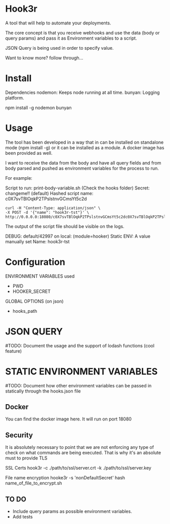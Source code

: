 Hook3r
===================
A tool that will help to automate your deployments. 

The core concept is that you receive webhooks and use the data (body or query params) and pass it as Environment variables to a script. 

JSON Query is being used in order to specify value.

Want to know more? follow through... 


Install
====================
Dependencies
	nodemon: Keeps node running at all time.
	bunyan: Logging platform.

npm install -g nodemon bunyan

Usage
=====================
The tool has been developed in a way that in can be installed on standalone mode (npm install -g) or it can be installed as a module. A docker image has been provided as well. 

I want to receive the data from the body and have all query fields and from body parsed and pushed as environment variables for the process to run.

For example:

Script to run: print-body-variable.sh (Check the hooks folder)
Secret: changeme!! (default)
Hashed script name: c0X7svTBlOqkP2TPslstnvGCmsYt5c2d


```
curl -H "Content-Type: application/json" \
-X POST -d '{"name": "hook3r-tst"}' \
http://0.0.0.0:18080/c0X7svTBlOqkP2TPslstnvGCmsYt5c2dc0X7svTBlOqkP2TPslstnvGCmsYt5c2d
```

The output of the script file should be visible on the logs.

DEBUG: default/42997 on local:  (module=hooker)
    Static ENV: A value manually set
    Name: hook3r-tst


Configuration
=============

ENVIRONMENT VARIABLES used
* PWD
* HOOKER_SECRET

GLOBAL OPTIONS (on json)
* hooks_path


JSON QUERY
===========
#TODO: Document the usage and the support of lodash functions (cool feature)


STATIC ENVIRONMENT VARIABLES
============================
#TODO: Document how other environment variables can be passed in statically through the hooks.json file


Docker
------
You can find the docker image here. It will run on port 18080


Security
----------
It is absolutely necessary to point that we are not enforcing any type of check on what commands are being executed. That is why it's an absolute must to provide TLS

SSL Certs
hook3r -c ./path/to/ssl/server.crt -k ./path/to/ssl/server.key

File name encryption
hooke3r -s 'nonDefaultSecret' hash name_of_file_to_encrypt.sh



TO DO
-----
- Include query params as possible environment variables.
- Add tests
